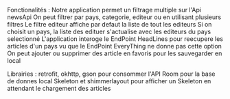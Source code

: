 Fonctionalités : 
Notre application permet un filtrage multiple sur l'Api newsApi
On peut filtrer par pays, categorie, editeur ou en utilisant plusieurs filtres
Le filtre editeur affiche par defaut la liste de tout les editeurs
Si on choisit un pays, la liste des edituer s'actualise avec les editeurs du pays selectionné
L'application interoge le EndPoint HeadLines pour reecupere les articles d'un pays vu que le EndPoint EveryThing ne donne pas cette option 
On peut ajouter ou supprimer des article en favoris pour les sauvegarder en local 

Librairies :
retrofit, okhttp, gson pour consommer l'API 
Room pour la base de donnes local
Skeleton et shimmerlayout pour afficher un Skeleton en attendant le chargement des articles
